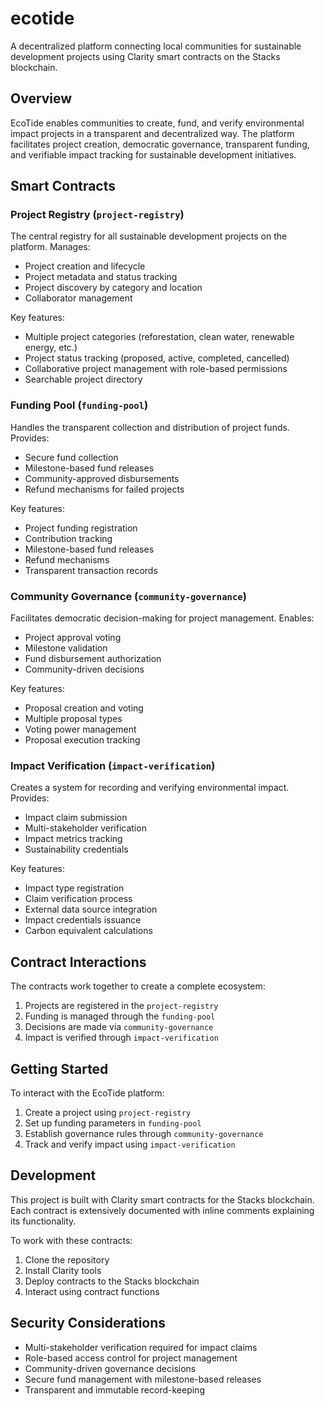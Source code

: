 # ecotide

A decentralized platform connecting local communities for sustainable development projects using Clarity smart contracts on the Stacks blockchain.

## Overview

EcoTide enables communities to create, fund, and verify environmental impact projects in a transparent and decentralized way. The platform facilitates project creation, democratic governance, transparent funding, and verifiable impact tracking for sustainable development initiatives.

## Smart Contracts

### Project Registry (`project-registry`)

The central registry for all sustainable development projects on the platform. Manages:
- Project creation and lifecycle
- Project metadata and status tracking
- Project discovery by category and location
- Collaborator management

Key features:
- Multiple project categories (reforestation, clean water, renewable energy, etc.)
- Project status tracking (proposed, active, completed, cancelled)
- Collaborative project management with role-based permissions
- Searchable project directory

### Funding Pool (`funding-pool`)

Handles the transparent collection and distribution of project funds. Provides:
- Secure fund collection
- Milestone-based fund releases
- Community-approved disbursements
- Refund mechanisms for failed projects

Key features:
- Project funding registration
- Contribution tracking
- Milestone-based fund releases
- Refund mechanisms
- Transparent transaction records

### Community Governance (`community-governance`)

Facilitates democratic decision-making for project management. Enables:
- Project approval voting
- Milestone validation
- Fund disbursement authorization
- Community-driven decisions

Key features:
- Proposal creation and voting
- Multiple proposal types
- Voting power management
- Proposal execution tracking

### Impact Verification (`impact-verification`)

Creates a system for recording and verifying environmental impact. Provides:
- Impact claim submission
- Multi-stakeholder verification
- Impact metrics tracking
- Sustainability credentials

Key features:
- Impact type registration
- Claim verification process
- External data source integration
- Impact credentials issuance
- Carbon equivalent calculations

## Contract Interactions

The contracts work together to create a complete ecosystem:

1. Projects are registered in the `project-registry`
2. Funding is managed through the `funding-pool`
3. Decisions are made via `community-governance`
4. Impact is verified through `impact-verification`

## Getting Started

To interact with the EcoTide platform:

1. Create a project using `project-registry`
2. Set up funding parameters in `funding-pool`
3. Establish governance rules through `community-governance`
4. Track and verify impact using `impact-verification`

## Development

This project is built with Clarity smart contracts for the Stacks blockchain. Each contract is extensively documented with inline comments explaining its functionality.

To work with these contracts:

1. Clone the repository
2. Install Clarity tools
3. Deploy contracts to the Stacks blockchain
4. Interact using contract functions

## Security Considerations

- Multi-stakeholder verification required for impact claims
- Role-based access control for project management
- Community-driven governance decisions
- Secure fund management with milestone-based releases
- Transparent and immutable record-keeping